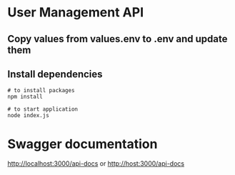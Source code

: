 # User Management API

## Copy values from values.env to .env and update them
## Install dependencies 
```
# to install packages 
npm install 

# to start application
node index.js
```

# Swagger documentation 
<http://localhost:3000/api-docs> or <http://host:3000/api-docs>